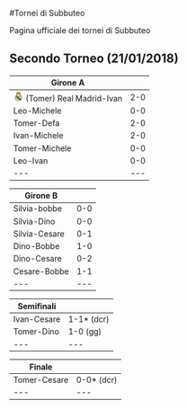 #Tornei di Subbuteo

Pagina ufficiale dei tornei di Subbuteo


## Secondo Torneo (21/01/2018)

| Girone A | |
|---|---|
| <img src="/thumb/real.png" width="18"> (Tomer) Real Madrid-Ivan    | 2-0 |
| Leo-Michele   | 0-0 |
| Tomer-Defa    | 2-0 |
| Ivan-Michele  | 2-0 |
| Tomer-Michele | 0-0 |
| Leo-Ivan      | 0-0 |
|---|---| 


| Girone B | |
|---|---|
| Silvia-bobbe   | 0-0 |
| Silvia-Dino    | 0-0 |
| Silvia-Cesare  | 0-1 |	
| Dino-Bobbe     | 1-0 |
| Dino-Cesare    | 0-2 |
| Cesare-Bobbe   | 1-1 |
|---|---| 

| Semifinali | |
|---|---|
| Ivan-Cesare | 1-1* (dcr) |
| Tomer-Dino  | 1-0 (gg)  |
|---|---|

| Finale | |
|---|---|
| Tomer-Cesare | 0-0* (dcr) |
|---|---|


